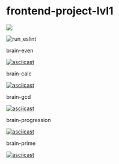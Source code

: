 # frontend-project-lvl1
<a href="https://codeclimate.com/github/nomadkyr/frontend-project-lvl1/maintainability"><img src="https://api.codeclimate.com/v1/badges/cbff33f2877f91f89901/maintainability" /></a>

![run_eslint](https://github.com/nomadkyr/frontend-project-lvl1/workflows/run_eslint/badge.svg)

brain-even

[![asciicast](https://asciinema.org/a/u9Wjzv8JTV3RpSkk5PRtCypPY.svg)](https://asciinema.org/a/u9Wjzv8JTV3RpSkk5PRtCypPY)

brain-calc

[![asciicast](https://asciinema.org/a/DNTMN7vKcWXjgrCqEeY0VM9Ja.svg)](https://asciinema.org/a/DNTMN7vKcWXjgrCqEeY0VM9Ja)

brain-gcd

[![asciicast](https://asciinema.org/a/WjP8Yk7LHDlTOSbrhsI0awCAX.svg)](https://asciinema.org/a/WjP8Yk7LHDlTOSbrhsI0awCAX)

brain-progression

[![asciicast](https://asciinema.org/a/KAHw3eJ6TZPIGYcJt7HWFVy0r.svg)](https://asciinema.org/a/KAHw3eJ6TZPIGYcJt7HWFVy0r)

brain-prime

[![asciicast](https://asciinema.org/a/LDedwgBzIsIKfj1G00aO1bhK4.svg)](https://asciinema.org/a/LDedwgBzIsIKfj1G00aO1bhK4)

